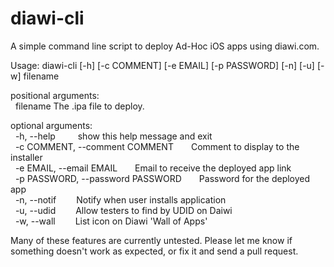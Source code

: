 # diawi-cli
A simple command line script to deploy Ad-Hoc iOS apps using diawi.com.

Usage: diawi-cli [-h] [-c COMMENT] [-e EMAIL] [-p PASSWORD] [-n] [-u] [-w]
                 filename

positional arguments:  
&nbsp;&nbsp;filename              The .ipa file to deploy.  

optional arguments:  
&nbsp;&nbsp;-h, --help &emsp;&emsp;           show this help message and exit  
&nbsp;&nbsp;-c COMMENT, --comment COMMENT&emsp;&emsp;Comment to display to the installer  
&nbsp;&nbsp;-e EMAIL, --email EMAIL&emsp;&emsp;Email to receive the deployed app link  
&nbsp;&nbsp;-p PASSWORD, --password PASSWORD&emsp;&emsp;Password for the deployed app  
&nbsp;&nbsp;-n, --notif&emsp;&emsp;           Notify when user installs application  
&nbsp;&nbsp;-u, --udid&emsp;&emsp;           Allow testers to find by UDID on Daiwi  
&nbsp;&nbsp;-w, --wall&emsp;&emsp;            List icon on Diawi 'Wall of Apps'  


Many of these features are currently untested.  Please let me know if something doesn't work as expected, or fix it and send a pull request.
